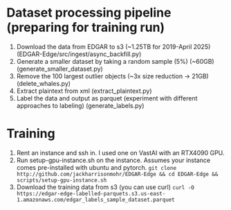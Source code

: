 
# Dataset processing pipeline (preparing for training run)
1. Download the data from EDGAR to s3 (~1.25TB for 2019-April 2025) 
(EDGAR-Edge/src/ingest/async_backfill.py)
2. Generate a smaller dataset by taking a random sample (5%) (~60GB)(generate_smaller_dataset.py)
3. Remove the 100 largest outlier objects (~3x size reduction -> 21GB)
(delete_whales.py)
4. Extract plaintext from xml 
(extract_plaintext.py)
5. Label the data and output as parquet (experiment with different approaches to labeling)
(generate_labels.py)

# Training
1. Rent an instance and ssh in. I used one on VastAI with an RTX4090 GPU. 
2. Run setup-gpu-instance.sh on the instance. Assumes your instance comes pre-installed with ubuntu and pytorch. 
`git clone http://github.com/jackharrisonmohr/EDGAR-Edge && cd EDGAR-Edge && scripts/setup-gpu-instance.sh`
3. Download the training data from s3 (you can use curl) 
`curl -O https://edgar-edge-labelled-parquets.s3.us-east-1.amazonaws.com/edgar_labels_sample_dataset.parquet`
